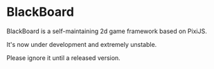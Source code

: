 # BlackBoard

BlackBoard is a self-maintaining 2d game framework based on PixiJS.

It's now under development and extremely unstable.

Please ignore it until a released version.